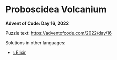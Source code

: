 # Proboscidea Volcanium

**Advent of Code: Day 16, 2022**

Puzzle text: <https://adventofcode.com/2022/day/16>

Solutions in other languages:

- [💧 Elixir](../../../elixir/lib/2022/16_proboscidea_volcanium)
